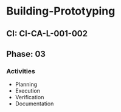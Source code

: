 # Building-Prototyping

## CI: CI-CA-L-001-002
## Phase: 03

### Activities
- Planning
- Execution
- Verification
- Documentation
